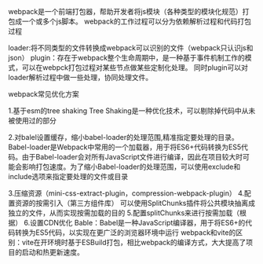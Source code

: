 webpack是一个前端打包器，帮助开发者将js模块（各种类型的模块化规范）打包成一个或多个js脚本。
webpack的工作过程可以分为依赖解析过程和代码打包过程

loader:将不同类型的文件转换成webpack可以识别的文件（webpack只认识js和json）
plugin：存在于webpack整个生命周期中，是一种基于事件机制工作的模式，可以在webpck打包过程对某些节点做某些定制化处理。
同时plugin可以对loader解析过程中做一些处理，协同处理文件。

webpack常见优化方案

1.基于esm的tree shaking
Tree Shaking是一种优化技术，可以剔除掉代码中从未被使用过的部分

2.对balel设置缓存，缩小babel-loader的处理范围,精准指定要处理的目录。
Babel-loader是Webpack中常用的一个加载器，用于将ES6+代码转换为ES5代码。由于Babel-loader会对所有JavaScript文件进行编译，因此在项目较大时可能会影响打包速度。为了缩小Babel-loader的处理范围，可以使用exclude和include选项来指定要处理的文件或目录

3.压缩资源（mini-css-extract-plugin，compression-webpack-plugin）
4.配置资源的按需引入（第三方组件库）
可以使用SplitChunks插件将公共模块抽离成独立的文件，从而实现按需加载的目的
5.配置splitChunks来进行按需加载（根据）
6.设置CDN优化
Bable：Babel是一种JavaScript编译器，用于将ES6+的代码转换为ES5代码，以实现在更广泛的浏览器环境中运行
webpack和vite的区别：vite在开环境时基于ESBuild打包，相比webpack的编译方式，大大提高了项目的启动和热更新速度。
